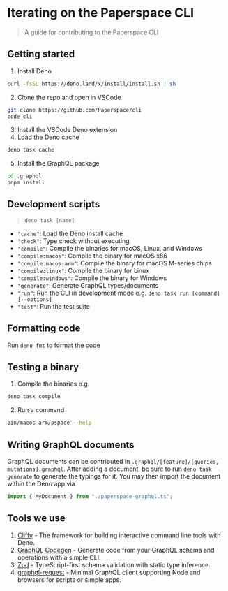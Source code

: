 # Iterating on the Paperspace CLI

> A guide for contributing to the Paperspace CLI

## Getting started

1. Install Deno

```sh
curl -fsSL https://deno.land/x/install/install.sh | sh
```

2. Clone the repo and open in VSCode

```sh
git clone https://github.com/Paperspace/cli
code cli
```

3. Install the VSCode Deno extension
4. Load the Deno cache

```sh
deno task cache
```

5. Install the GraphQL package

```sh
cd .graphql
pnpm install
```

## Development scripts

> `deno task [name]`

- `"cache"`: Load the Deno install cache
- `"check"`: Type check without executing
- `"compile"`: Compile the binaries for macOS, Linux, and Windows
- `"compile:macos"`: Compile the binary for macOS x86
- `"compile:macos-arm"`: Compile the binary for macOS M-series chips
- `"compile:linux"`: Compile the binary for Linux
- `"compile:windows"`: Compile the binary for Windows
- `"generate"`: Generate GraphQL types/documents
- `"run"`: Run the CLI in development mode e.g.
  `deno task run [command] [--options]`
- `"test"`: Run the test suite

## Formatting code

Run `deno fmt` to format the code

## Testing a binary

1. Compile the binaries e.g.

```sh
deno task compile
```

2. Run a command

```sh
bin/macos-arm/pspace --help
```

## Writing GraphQL documents

GraphQL documents can be contributed in
`.graphql/[feature]/[queries, mutations].graphql`. After adding a document, be
sure to run `deno task generate` to generate the typings for it. You may then
import the document within the Deno app via

```ts
import { MyDocument } from "./paperspace-graphql.ts";
```

## Tools we use

1. [Cliffy](https://cliffy.io) - The framework for building interactive command
   line tools with Deno.
2. [GraphQL Codegen](https://the-guild.dev/graphql/codegen) - Generate code from
   your GraphQL schema and operations with a simple CLI.
3. [Zod](https://github.com/colinhacks/zod) - TypeScript-first schema validation
   with static type inference.
4. [graphql-request](https://github.com/prisma-labs/graphql-request) - Minimal
   GraphQL client supporting Node and browsers for scripts or simple apps.
